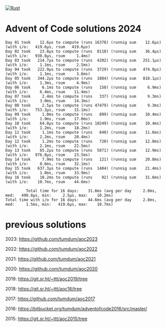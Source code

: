 [![Rust](https://github.com/tumdum/aoc2024/actions/workflows/rust.yml/badge.svg)](https://github.com/tumdum/aoc2024/actions/workflows/rust.yml)

# Advent of Code solutions 2024

```
Day 01 took    12.6µs to compute (runs 16378) (runnig sum    12.6µs) (with i/o:   419.6µs, rsum   419.6µs)
Day 02 took    23.8µs to compute (runs  8118) (runnig sum    36.4µs) (with i/o:   930.8µs, rsum     1.4ms)
Day 03 took   214.7µs to compute (runs  4202) (runnig sum   251.1µs) (with i/o:     1.1ms, rsum     2.5ms)
Day 04 took   222.9µs to compute (runs  3729) (runnig sum   474.0µs) (with i/o:     1.1ms, rsum     3.6ms)
Day 05 took   344.2µs to compute (runs  1884) (runnig sum   818.1µs) (with i/o:     1.3ms, rsum     4.9ms)
Day 06 took     6.1ms to compute (runs   158) (runnig sum     6.9ms) (with i/o:     6.4ms, rsum    11.4ms)
Day 07 took     2.4ms to compute (runs   337) (runnig sum     9.3ms) (with i/o:     3.0ms, rsum    14.3ms)
Day 08 took     2.5µs to compute (runs 47479) (runnig sum     9.3ms) (with i/o:   753.3µs, rsum    15.1ms)
Day 09 took     1.0ms to compute (runs   899) (runnig sum    10.4ms) (with i/o:     1.9ms, rsum    17.0ms)
Day 10 took    64.0µs to compute (runs 10249) (runnig sum    10.4ms) (with i/o:     1.2ms, rsum    18.2ms)
Day 11 took     1.1ms to compute (runs   840) (runnig sum    11.6ms) (with i/o:     2.2ms, rsum    20.4ms)
Day 12 took     1.2ms to compute (runs   720) (runnig sum    12.8ms) (with i/o:     2.1ms, rsum    22.5ms)
Day 13 took    65.2µs to compute (runs  5871) (runnig sum    12.9ms) (with i/o:   976.8µs, rsum    23.5ms)
Day 14 took     7.9ms to compute (runs   121) (runnig sum    20.8ms) (with i/o:     8.6ms, rsum    32.1ms)
Day 15 took   637.3µs to compute (runs  1404) (runnig sum    21.4ms) (with i/o:     1.8ms, rsum    33.9ms)
Day 16 took    10.2ms to compute (runs    92) (runnig sum    31.6ms) (with i/o:    10.7ms, rsum    44.6ms)

         Total time for 16 days:    31.6ms (avg per day     2.0ms, med:   490.8µs, min:     2.5µs, max:    10.2ms)
Total time with i/o for 16 days:    44.6ms (avg per day     2.8ms, med:     1.5ms, min:   419.6µs, max:    10.7ms)
```

# previous solutions

2023: https://github.com/tumdum/aoc2023

2022: https://github.com/tumdum/aoc2022

2021: https://github.com/tumdum/aoc2021

2020: https://github.com/tumdum/aoc2020

2019: https://git.sr.ht/~ttt/aoc2019/tree

2018: https://git.sr.ht/~ttt/aoc18/tree

2017: https://github.com/tumdum/aoc2017

2016: https://bitbucket.org/tumdum/adventofcode2016/src/master/

2015: https://git.sr.ht/~ttt/aoc2015/tree
